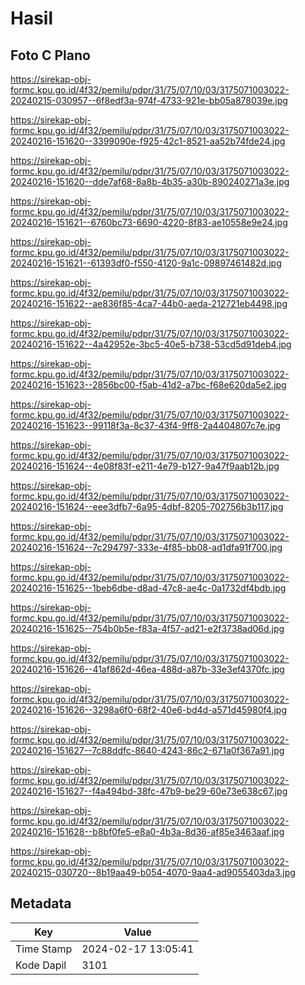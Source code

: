 # Hasil

## Foto C Plano

https://sirekap-obj-formc.kpu.go.id/4f32/pemilu/pdpr/31/75/07/10/03/3175071003022-20240215-030957--6f8edf3a-974f-4733-921e-bb05a878039e.jpg

https://sirekap-obj-formc.kpu.go.id/4f32/pemilu/pdpr/31/75/07/10/03/3175071003022-20240216-151620--3399090e-f925-42c1-8521-aa52b74fde24.jpg

https://sirekap-obj-formc.kpu.go.id/4f32/pemilu/pdpr/31/75/07/10/03/3175071003022-20240216-151620--dde7af68-8a8b-4b35-a30b-890240271a3e.jpg

https://sirekap-obj-formc.kpu.go.id/4f32/pemilu/pdpr/31/75/07/10/03/3175071003022-20240216-151621--6760bc73-6690-4220-8f83-ae10558e9e24.jpg

https://sirekap-obj-formc.kpu.go.id/4f32/pemilu/pdpr/31/75/07/10/03/3175071003022-20240216-151621--61393df0-f550-4120-9a1c-09897461482d.jpg

https://sirekap-obj-formc.kpu.go.id/4f32/pemilu/pdpr/31/75/07/10/03/3175071003022-20240216-151622--ae836f85-4ca7-44b0-aeda-212721eb4498.jpg

https://sirekap-obj-formc.kpu.go.id/4f32/pemilu/pdpr/31/75/07/10/03/3175071003022-20240216-151622--4a42952e-3bc5-40e5-b738-53cd5d91deb4.jpg

https://sirekap-obj-formc.kpu.go.id/4f32/pemilu/pdpr/31/75/07/10/03/3175071003022-20240216-151623--2856bc00-f5ab-41d2-a7bc-f68e620da5e2.jpg

https://sirekap-obj-formc.kpu.go.id/4f32/pemilu/pdpr/31/75/07/10/03/3175071003022-20240216-151623--99118f3a-8c37-43f4-9ff8-2a4404807c7e.jpg

https://sirekap-obj-formc.kpu.go.id/4f32/pemilu/pdpr/31/75/07/10/03/3175071003022-20240216-151624--4e08f83f-e211-4e79-b127-9a47f9aab12b.jpg

https://sirekap-obj-formc.kpu.go.id/4f32/pemilu/pdpr/31/75/07/10/03/3175071003022-20240216-151624--eee3dfb7-6a95-4dbf-8205-702756b3b117.jpg

https://sirekap-obj-formc.kpu.go.id/4f32/pemilu/pdpr/31/75/07/10/03/3175071003022-20240216-151624--7c294797-333e-4f85-bb08-ad1dfa91f700.jpg

https://sirekap-obj-formc.kpu.go.id/4f32/pemilu/pdpr/31/75/07/10/03/3175071003022-20240216-151625--1beb6dbe-d8ad-47c8-ae4c-0a1732df4bdb.jpg

https://sirekap-obj-formc.kpu.go.id/4f32/pemilu/pdpr/31/75/07/10/03/3175071003022-20240216-151625--754b0b5e-f83a-4f57-ad21-e2f3738ad06d.jpg

https://sirekap-obj-formc.kpu.go.id/4f32/pemilu/pdpr/31/75/07/10/03/3175071003022-20240216-151626--41af862d-46ea-488d-a87b-33e3ef4370fc.jpg

https://sirekap-obj-formc.kpu.go.id/4f32/pemilu/pdpr/31/75/07/10/03/3175071003022-20240216-151626--3298a6f0-68f2-40e6-bd4d-a571d45980f4.jpg

https://sirekap-obj-formc.kpu.go.id/4f32/pemilu/pdpr/31/75/07/10/03/3175071003022-20240216-151627--7c88ddfc-8640-4243-86c2-671a0f367a91.jpg

https://sirekap-obj-formc.kpu.go.id/4f32/pemilu/pdpr/31/75/07/10/03/3175071003022-20240216-151627--f4a494bd-38fc-47b9-be29-60e73e638c67.jpg

https://sirekap-obj-formc.kpu.go.id/4f32/pemilu/pdpr/31/75/07/10/03/3175071003022-20240216-151628--b8bf0fe5-e8a0-4b3a-8d36-af85e3463aaf.jpg

https://sirekap-obj-formc.kpu.go.id/4f32/pemilu/pdpr/31/75/07/10/03/3175071003022-20240215-030720--8b19aa49-b054-4070-9aa4-ad9055403da3.jpg


## Metadata

| Key        | Value               |
| ---------- | ------------------- |
| Time Stamp | 2024-02-17 13:05:41 |
| Kode Dapil | 3101                |



